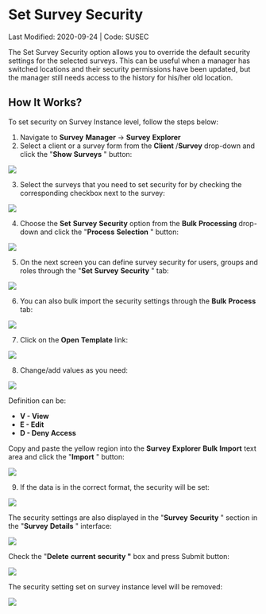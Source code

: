 # Set Survey Security

Last Modified: 2020-09-24 | Code: SUSEC

The Set Survey Security option allows you to override the default security settings for the selected surveys. This can be useful when a manager has switched locations and their security permissions have been updated, but the manager still needs access to the history for his/her old location. 

## How It Works?

To set security on Survey Instance level, follow the steps below:

  1. Navigate to **Survey**  **Manager**  -> **Survey**  **Explorer**
  2. Select a client or a survey form from the **Client** /**Survey**  drop-down and click the "**Show**  **Surveys** " button:



![](https://shopmetrics.com/getattachment.asp?ID=3390646&Password=F775E23BE41F44488BC8825CAF1CAD58204767C764F34F769966197EA7E69286)

  3. Select the surveys that you need to set security for by checking the corresponding checkbox next to the survey:



![](https://shopmetrics.com/getattachment.asp?ID=3390738&Password=405AA14A108B459B819679BED605E7FD814A5D2820B74F209A54A31E03306B56)

  4. Choose the **Set**  **Survey**  **Security**  option from the **Bulk**  **Processing**  drop-down and click the "**Process**  **Selection** " button:



![](https://shopmetrics.com/getattachment.asp?ID=3390647&Password=AD0B29AF69A84C24992ECF85749A4F3BA888C8C48BAE4E9E87682E849BC7F1D1)

  5. On the next screen you can define survey security for users, groups and roles through the "**Set**  **Survey**  **Security** " tab:



![](https://www.shopmetrics.com/mystservices/Attachments/GetAttachment.asp?AttachmentID=8501193&Password=0275FCA7126C49359B58A71019BD53CB8BCA3497262845A6A68FCD1EE93E2D94)

  6. You can also bulk import the security settings through the **Bulk**  **Process**  tab:



![](https://shopmetrics.com/getattachment.asp?ID=3390649&Password=128AD431EB3141EFBC0EEBE2578C6D3D74661596C356435FB4AE18D4DE8475A9)

  7. Click on the **Open**  **Template**  link:



![](https://shopmetrics.com/getattachment.asp?ID=3390650&Password=96E81E5E64D945418952B175584AD5EC06AAABFBDC13484083386209915FB200)

  8. Change/add values as you need:



![](https://www.shopmetrics.com/mystservices/Attachments/GetAttachment.asp?AttachmentID=8501684&Password=8C70A29D10FF423EB80907CAF987AC05A565D6B8CFC64AED925FC3C69A43A7DE)

Definition can be:

  * **V - View**
  * **E - Edit**
  * **D - Deny Access**



Copy and paste the yellow region into the **Survey**  **Explorer**  **Bulk**  **Import**  text area and click the "**Import** " button:

![](https://www.shopmetrics.com/mystservices/Attachments/GetAttachment.asp?AttachmentID=8501185&Password=4E7F928D87424581B36E39A9A6ADCC17E166BCBE61B247448B06DFB93D493E05)

  9. If the data is in the correct format, the security will be set:



![](https://www.shopmetrics.com/mystservices/Attachments/GetAttachment.asp?AttachmentID=8501186&Password=AC49AF70F431400C91B5808148CB302532E154996C4F4AF7ABC8644C040265CF)

The security settings are also displayed in the "**Survey**  **Security** " section in the "**Survey**  **Details** " interface:

![](https://www.shopmetrics.com/mystservices/Attachments/GetAttachment.asp?AttachmentID=8501187&Password=0197167C33DF4115AD8FDAE17CE0E0A66549AAEEA1A64EA4BAF639F92BEC63E7)

Check the "**Delete**  **current**  **security "** box and press Submit button:

![](https://www.shopmetrics.com/mystservices/Attachments/GetAttachment.asp?AttachmentID=8501141&Password=E839F02658584917B566E9F07B75BD76DD46DBB0A2D64D61BCB8D037F2566654)

The security setting set on survey instance level will be removed:

![](https://shopmetrics.com/getattachment.asp?ID=3390656&Password=6F4BB865DD754E7880CA0C3BF58632B2564DDBBDC0074263AE0C8F59E2B97668)
